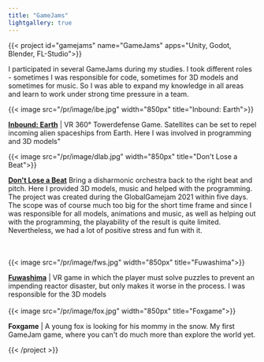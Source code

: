 ```yaml
---
title: "GameJams"
lightgallery: true
---
```


{{< project id="gamejams" name="GameJams" apps="Unity, Godot, Blender, FL-Studio">}}

I participated in several GameJams during my studies. I took different roles - sometimes I was responsible for code, sometimes for 3D models and sometimes for music. So I was able to expand my knowledge in all areas and learn to work under strong time pressure in a team.


{{< image src="/pr/image/ibe.jpg" width="850px" title="Inbound: Earth">}}

[**Inbound: Earth**](https://globalgamejam.org/2019/games/inbound-earth) | VR 360° Towerdefense Game. Satellites can be set to repel incoming alien spaceships from Earth. Here I was involved in programming and 3D models"

{{< image src="/pr/image/dlab.jpg" width="850px" title="Don't Lose a Beat">}}

[**Don't Lose a Beat**](https://github.com/CalvinDO/DontLoseABeat) Bring a disharmonic orchestra back to the right beat and pitch. Here I provided 3D models, music and helped with the programming. The project was created during the GlobalGamejam 2021 within five days. The scope was of course much too big for the short time frame and since I was responsible for all models, animations and music, as well as helping out with the programming, the playability of the result is quite limited. Nevertheless, we had a lot of positive stress and fun with it.

<br><br>
{{< image src="/pr/image/fws.jpg" width="850px" title="Fuwashima">}}

[**Fuwashima**](https://globalgamejam.org/2020/games/fuwashima-2) | VR game in which the player must solve puzzles to prevent an impending reactor disaster, but only makes it worse in the process. I was responsible for the 3D models
<br><br>
{{< image src="/pr/image/fox.jpg" width="850px" title="Foxgame">}}

**Foxgame** | A young fox is looking for his mommy in the snow. My first GameJam game, where you can't do much more than explore the world yet.

{{< /project >}}